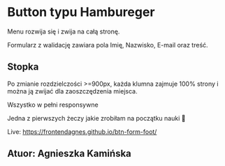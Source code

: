 # Button typu Hambureger
Menu rozwija się i zwija na całą stronę.

Formularz z walidację
zawiara pola Imię, Nazwisko, E-mail oraz treść.

## Stopka
Po zmianie rozdzielczości >=900px, każda klumna zajmuje 100% strony i można ją zwijać dla zaoszczędzenia miejsca.

Wszystko w pełni responsywne

Jedna z pierwszych żeczy jakie zrobiłam na początku nauki 🙍

Live: https://frontendagnes.github.io/btn-form-foot/

## Atuor: Agnieszka Kamińska
